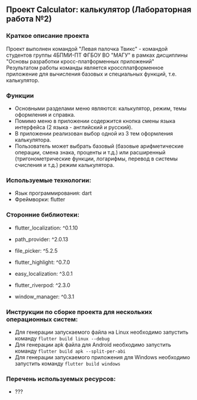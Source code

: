 ## Проект  Calculator:  калькулятор (Лабораторная работа №2)<br>

### Краткое описание проекта
Проект выполнен командой "Левая палочка Твикс" - командой студентов группы 4БПМИ-ПТ ФГБОУ ВО "МАГУ" в рамках дисциплины "Основы разработки кросс-платформенных приложений"<br>
Результатом работы команды является кроссплатформенное приложение для вычисления базовых и специальных функций, т.е. калькулятор.<br>
### Функции
- Основными разделами меню являются: калькулятор, режим, темы оформления и справка.
- Помимо меню в приложении содержится кнопка смены языка интерфейса (2 языка - английский и русский).
- В приложении реализован выбор одной из 3 тем оформления калькулятора.
- Пользователь может выбрать базовый (базовые арифметические операции, смена знака, проценты и т.д.) или расширенный (тригонометрические функции, логарифмы, перевод в системы счисления и т.д.) режим калькулятора.<br>
### Используемые технологии:
- Язык программирования: dart
- Фреймворки: flutter 
### Сторонние библиотеки: 
- flutter_localization: ^0.1.10
- path_provider: ^2.0.13
- file_picker: ^5.2.5
- flutter_highlight: ^0.7.0

- easy_localization: ^3.0.1
- flutter_riverpod: ^2.3.0
- window_manager: ^0.3.1

### Инструкции по сборке проекта для нескольких операционных систем: 
- Для генерации запускаемого файла на Linux необходимо запустить команду `flutter build linux --debug`
- Для генерации apk файла для Android необходимо запустить команду `flutter build apk --split-per-abi`
- Для генерации запускаемого приложения для Windows необходимо запустить команду `flutter build windows`
### Перечень используемых ресурсов: 
- ???
